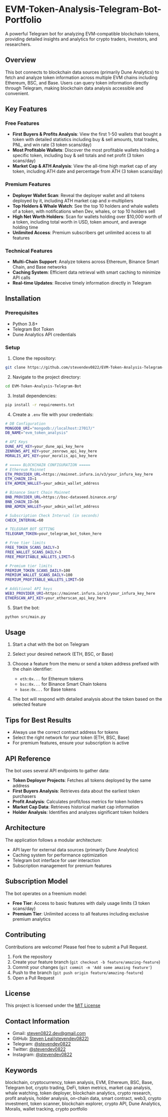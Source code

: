 # EVM-Token-Analysis-Telegram-Bot-Portfolio

A powerful Telegram bot for analyzing EVM-compatible blockchain tokens, providing detailed insights and analytics for crypto traders, investors, and researchers.

## Overview

This bot connects to blockchain data sources (primarily Dune Analytics) to fetch and analyze token information across multiple EVM chains including Ethereum, BSC, and Base. Users can query token information directly through Telegram, making blockchain data analysis accessible and convenient.

## Key Features

### Free Features
- **First Buyers & Profits Analysis**: View the first 1-50 wallets that bought a token with detailed statistics including buy & sell amounts, total trades, PNL, and win rate (3 token scans/day)
- **Most Profitable Wallets**: Discover the most profitable wallets holding a specific token, including buy & sell totals and net profit (3 token scans/day)
- **Market Cap & ATH Analysis**: View the all-time high market cap of any token, including ATH date and percentage from ATH (3 token scans/day)

### Premium Features
- **Deployer Wallet Scan**: Reveal the deployer wallet and all tokens deployed by it, including ATH market cap and x-multipliers
- **Top Holders & Whale Watch**: See the top 10 holders and whale wallets of a token, with notifications when Dev, whales, or top 10 holders sell
- **High Net Worth Holders**: Scan for wallets holding over $10,000 worth of a token, including total worth in USD, token amount, and average holding time
- **Unlimited Access**: Premium subscribers get unlimited access to all features

### Technical Features
- **Multi-Chain Support**: Analyze tokens across Ethereum, Binance Smart Chain, and Base networks
- **Caching System**: Efficient data retrieval with smart caching to minimize API calls
- **Real-time Updates**: Receive timely information directly in Telegram

## Installation

### Prerequisites

- Python 3.8+
- Telegram Bot Token
- Dune Analytics API credentials

### Setup

1. Clone the repository:

```bash
git clone https://github.com/stevendev0822/EVM-Token-Analysis-Telegram-Bot.git
```

2. Navigate to the project directory:

```bash
cd EVM-Token-Analysis-Telegram-Bot
```

3. Install dependencies:

```bash
pip install -r requirements.txt
```

4. Create a `.env` file with your credentials:


```bash
# DB Configuration
MONGODB_URI="mongodb://localhost:27017/"
DB_NAME="evm_token_analysis"

# API Keys
DUNE_API_KEY=your_dune_api_key_here
ZENROWS_API_KEY=your_zenrows_api_key_here
MORALIS_API_KEY=your_moralis_api_key_here

# ===== BLOCKCHAIN CONFIGURATION =====
# Ethereum Mainnet
ETH_PROVIDER_URL=https://mainnet.infura.io/v3/your_infura_key_here
ETH_CHAIN_ID=1
ETH_ADMIN_WALLET=your_admin_wallet_address

# Binance Smart Chain Mainnet
BNB_PROVIDER_URL=https://bsc-dataseed.binance.org/
BNB_CHAIN_ID=56
BNB_ADMIN_WALLET=your_admin_wallet_address

# Subscription Check Interval (in seconds)
CHECK_INTERVAL=60

# TELEGRAM BOT SETTING
TELEGRAM_TOKEN=your_telegram_bot_token_here

# Free tier limits
FREE_TOKEN_SCANS_DAILY=3
FREE_WALLET_SCANS_DAILY=3
FREE_PROFITABLE_WALLETS_LIMIT=5

# Premium tier limits
PREMIUM_TOKEN_SCANS_DAILY=100
PREMIUM_WALLET_SCANS_DAILY=100
PREMIUM_PROFITABLE_WALLETS_LIMIT=50

# Additional API keys
WEB3_PROVIDER_URI=https://mainnet.infura.io/v3/your_infura_key_here
ETHERSCAN_API_KEY=your_etherscan_api_key_here
```

5. Start the bot:

```bash
python src/main.py
```

## Usage

1. Start a chat with the bot on Telegram
2. Select your desired network (ETH, BSC, or Base)
3. Choose a feature from the menu or send a token address prefixed with the chain identifier:
   - `eth:0x...` for Ethereum tokens
   - `bsc:0x...` for Binance Smart Chain tokens
   - `base:0x...` for Base tokens

4. The bot will respond with detailed analysis about the token based on the selected feature

## Tips for Best Results
- Always use the correct contract address for tokens
- Select the right network for your token (ETH, BSC, Base)
- For premium features, ensure your subscription is active

## API Reference

The bot uses several API endpoints to gather data:

- **Token Deployer Projects**: Fetches all tokens deployed by the same address
- **First Buyers Analysis**: Retrieves data about the earliest token purchasers
- **Profit Analysis**: Calculates profit/loss metrics for token holders
- **Market Cap Data**: Retrieves historical market cap information
- **Holder Analysis**: Identifies and analyzes significant token holders

## Architecture

The application follows a modular architecture:
- API layer for external data sources (primarily Dune Analytics)
- Caching system for performance optimization
- Telegram bot interface for user interaction
- Subscription management for premium features

## Subscription Model

The bot operates on a freemium model:
- **Free Tier**: Access to basic features with daily usage limits (3 token scans/day)
- **Premium Tier**: Unlimited access to all features including exclusive premium analytics

## Contributing

Contributions are welcome! Please feel free to submit a Pull Request.

1. Fork the repository
2. Create your feature branch (`git checkout -b feature/amazing-feature`)
3. Commit your changes (`git commit -m 'Add some amazing feature'`)
4. Push to the branch (`git push origin feature/amazing-feature`)
5. Open a Pull Request

## License

This project is licensed under the [MIT License](./LICENSE)

## Contact Information

- Gmail: [steven0822.dev@gmail.com](mailto:steven0822.dev@gmail.com)
- GitHub: [Steven Leal(stevendev0822)](https://github.com/stevendev0822)
- Telegram: [@stevendev0822](https://t.me/stevendev0822)
- Twitter: [@stevendev0822](https://twitter.com/stevendev0822)
- Instagram: [@stevendev0822](https://www.instagram.com/stevendev0822/)

## Keywords

blockchain, cryptocurrency, token analysis, EVM, Ethereum, BSC, Base, Telegram bot, crypto trading, DeFi, token metrics, market cap analysis, whale watching, token deployer, blockchain analytics, crypto research, profit analysis, holder analysis, on-chain data, smart contract, web3, crypto investment, token scanner, blockchain explorer, crypto API, Dune Analytics, Moralis, wallet tracking, crypto portfolio


